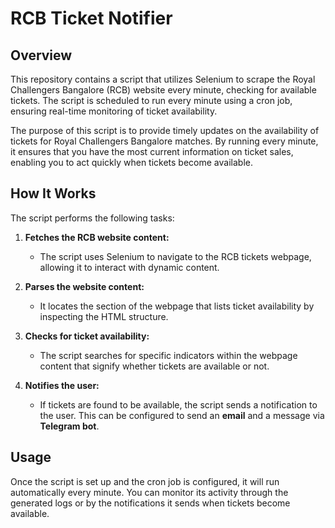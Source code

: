 # RCB Ticket Notifier

## Overview

This repository contains a script that utilizes Selenium to scrape the Royal Challengers Bangalore (RCB) website every minute, checking for available tickets. The script is scheduled to run every minute using a cron job, ensuring real-time monitoring of ticket availability.

The purpose of this script is to provide timely updates on the availability of tickets for Royal Challengers Bangalore matches. By running every minute, it ensures that you have the most current information on ticket sales, enabling you to act quickly when tickets become available.

## How It Works

The script performs the following tasks:

1. **Fetches the RCB website content:**
    - The script uses Selenium to navigate to the RCB tickets webpage, allowing it to interact with dynamic content.
    
2. **Parses the website content:**
    - It locates the section of the webpage that lists ticket availability by inspecting the HTML structure.
    
3. **Checks for ticket availability:**
    - The script searches for specific indicators within the webpage content that signify whether tickets are available or not.

4. **Notifies the user:**
    - If tickets are found to be available, the script sends a notification to the user. This can be configured to send an **email** and a message via **Telegram bot**.

## Usage

Once the script is set up and the cron job is configured, it will run automatically every minute. You can monitor its activity through the generated logs or by the notifications it sends when tickets become available.
